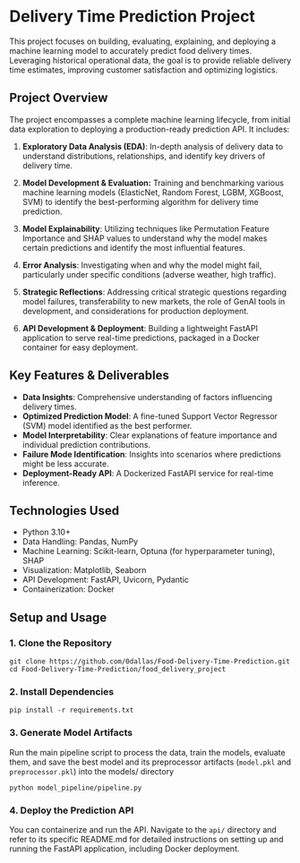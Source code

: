 # Delivery Time Prediction Project
This project focuses on building, evaluating, explaining, and deploying a machine learning model to accurately predict food delivery times. Leveraging historical operational data, the goal is to provide reliable delivery time estimates, improving customer satisfaction and optimizing logistics.

## Project Overview
The project encompasses a complete machine learning lifecycle, from initial data exploration to deploying a production-ready prediction API. It includes:
1. **Exploratory Data Analysis (EDA)**: In-depth analysis of delivery data to understand distributions, relationships, and identify key drivers of delivery time.

2. **Model Development & Evaluation:** Training and benchmarking various machine learning models (ElasticNet, Random Forest, LGBM, XGBoost, SVM) to identify the best-performing algorithm for delivery time prediction.

3. **Model Explainability**: Utilizing techniques like Permutation Feature Importance and SHAP values to understand why the model makes certain predictions and identify the most influential features.

4. **Error Analysis**: Investigating when and why the model might fail, particularly under specific conditions (adverse weather, high traffic).

5. **Strategic Reflections**: Addressing critical strategic questions regarding model failures, transferability to new markets, the role of GenAI tools in development, and considerations for production deployment.

6. **API Development & Deployment**: Building a lightweight FastAPI application to serve real-time predictions, packaged in a Docker container for easy deployment.

## Key Features & Deliverables
- **Data Insights**: Comprehensive understanding of factors influencing delivery times.
- **Optimized Prediction Model**: A fine-tuned Support Vector Regressor (SVM) model identified as the best performer.
- **Model Interpretability**: Clear explanations of feature importance and individual prediction contributions.
- **Failure Mode Identification**: Insights into scenarios where predictions might be less accurate.
- **Deployment-Ready API**: A Dockerized FastAPI service for real-time inference.

## Technologies Used
- Python 3.10+
- Data Handling: Pandas, NumPy
- Machine Learning: Scikit-learn, Optuna (for hyperparameter tuning), SHAP
- Visualization: Matplotlib, Seaborn
- API Development: FastAPI, Uvicorn, Pydantic
- Containerization: Docker

## Setup and Usage
### 1. Clone the Repository
```
git clone https://github.com/0dallas/Food-Delivery-Time-Prediction.git
cd Food-Delivery-Time-Prediction/food_delivery_project
```

### 2. Install Dependencies
```
pip install -r requirements.txt
```

### 3. Generate Model Artifacts
Run the main pipeline script to process the data, train the models, evaluate them, and save the best model and its preprocessor artifacts (`model.pkl` and `preprocessor.pkl`) into the models/ directory
```
python model_pipeline/pipeline.py
```
### 4. Deploy the Prediction API
 You can containerize and run the API. Navigate to the `api/` directory and refer to its specific README.md for detailed instructions on setting up and running the FastAPI application, including Docker deployment.

